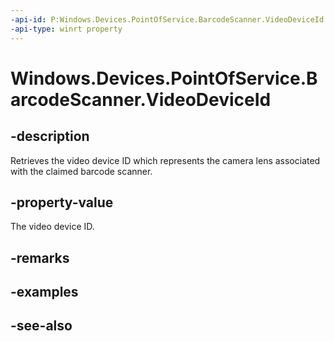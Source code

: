 ```yaml
---
-api-id: P:Windows.Devices.PointOfService.BarcodeScanner.VideoDeviceId
-api-type: winrt property
---
```


<!-- Property syntax
public string VideoDeviceId { get; }
-->

# Windows.Devices.PointOfService.BarcodeScanner.VideoDeviceId

## -description
Retrieves the video device ID which represents the camera lens associated with the claimed barcode scanner.

## -property-value
The video device ID.

## -remarks

## -examples

## -see-also
